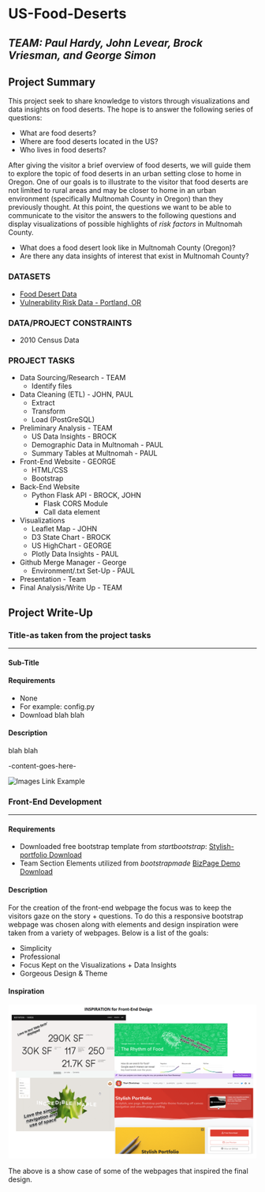 # US-Food-Deserts
## *TEAM: Paul Hardy, John Levear, Brock Vriesman, and George Simon*

## Project Summary
This project seek to share knowledge to vistors through visualizations and data insights on food deserts. The hope is to answer the following series of questions:
* What are food deserts?
* Where are food deserts located in the US?
* Who lives in food deserts?
 
After giving the visitor a brief overview of food deserts, we will guide them to explore the topic of food deserts in an urban setting close to home in Oregon. One of our goals is to illustrate to the visitor that food deserts are not limited to rural areas and may be closer to home in an urban environment (specifically Multnomah County in Oregon) than they previously thought. At this point, the questions we want to be able to communicate to the visitor the answers to the following questions and display visualizations of possible highlights of *risk factors* in Multnomah County.
* What does a food desert look like in Multnomah County (Oregon)?
* Are there any data insights of interest that exist in Multnomah County?

### DATASETS
* [Food Desert Data](https://www.kaggle.com/tcrammond/food-access-and-food-deserts)
* [Vulnerability Risk Data - Portland, OR](https://gis-pdx.opendata.arcgis.com/datasets/vulnerability?geometry=-123.978%2C45.376%2C-121.365%2C45.713)

### DATA/PROJECT CONSTRAINTS
* 2010 Census Data

### PROJECT TASKS
* Data Sourcing/Research - TEAM
  * Identify files
* Data Cleaning (ETL) - JOHN, PAUL
  * Extract
  * Transform
  * Load (PostGreSQL)
* Preliminary Analysis - TEAM
  * US Data Insights - BROCK
  * Demographic Data in Multnomah - PAUL
  * Summary Tables at Multnomah - PAUL
* Front-End Website - GEORGE
  * HTML/CSS
  * Bootstrap 
* Back-End Website
  * Python Flask API - BROCK, JOHN
      * Flask CORS Module
      * Call data element
* Visualizations
  * Leaflet Map - JOHN
  * D3 State Chart - BROCK
  * US HighChart - GEORGE
  * Plotly Data Insights - PAUL
* Github Merge Manager - George
  * Environment/.txt Set-Up - PAUL
* Presentation - Team
* Final Analysis/Write Up - TEAM


## Project Write-Up

### Title-as taken from the project tasks
______________________________
<!-- if you plan on multiple sections -->
#### Sub-Title

#### Requirements
* None
* For example: config.py
* Download blah blah

#### Description
<!-- Try to keep this highlevel and short -->
blah blah

-content-goes-here-
<!-- Below is code for inputting a image. All images will be saved in resources/images folder -->
![Images Link Example](/resources/images/<file>)


### Front-End Development
______________________________

#### Requirements
* Downloaded free bootstrap template from *startbootstrap*: [Stylish-portfolio Download](https://startbootstrap.com/themes/stylish-portfolio/)
* Team Section Elements utilized from *bootstrapmade* [BizPage Demo Download](https://bootstrapmade.com/demo/BizPage/)

#### Description
For the creation of the front-end webpage the focus was to keep the visitors gaze on the story + questions. To do this a responsive bootstrap webpage was chosen along with elements and design inspiration were taken from a variety of webpages. Below is a list of the goals:
* Simplicity
* Professional
* Focus Kept on the Visualizations + Data Insights
* Gorgeous Design & Theme

#### Inspiration
![Inspiration Canvas](/resources/images/web-inspiration.png)

The above is a show case of some of the webpages that inspired the final design.



